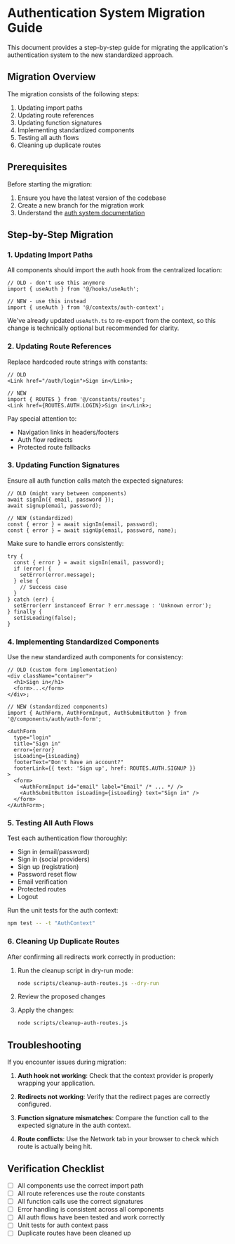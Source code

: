 # Authentication System Migration Guide

This document provides a step-by-step guide for migrating the application's authentication system to the new standardized approach.

## Migration Overview

The migration consists of the following steps:

1. Updating import paths
2. Updating route references
3. Updating function signatures
4. Implementing standardized components
5. Testing all auth flows
6. Cleaning up duplicate routes

## Prerequisites

Before starting the migration:

1. Ensure you have the latest version of the codebase
2. Create a new branch for the migration work
3. Understand the [auth system documentation](./auth-system.md)

## Step-by-Step Migration

### 1. Updating Import Paths

All components should import the auth hook from the centralized location:

```tsx
// OLD - don't use this anymore
import { useAuth } from '@/hooks/useAuth';

// NEW - use this instead
import { useAuth } from '@/contexts/auth-context';
```

We've already updated `useAuth.ts` to re-export from the context, so this change is technically optional but recommended for clarity.

### 2. Updating Route References

Replace hardcoded route strings with constants:

```tsx
// OLD
<Link href="/auth/login">Sign in</Link>;

// NEW
import { ROUTES } from '@/constants/routes';
<Link href={ROUTES.AUTH.LOGIN}>Sign in</Link>;
```

Pay special attention to:

- Navigation links in headers/footers
- Auth flow redirects
- Protected route fallbacks

### 3. Updating Function Signatures

Ensure all auth function calls match the expected signatures:

```tsx
// OLD (might vary between components)
await signIn({ email, password });
await signup(email, password);

// NEW (standardized)
const { error } = await signIn(email, password);
const { error } = await signUp(email, password, name);
```

Make sure to handle errors consistently:

```tsx
try {
  const { error } = await signIn(email, password);
  if (error) {
    setError(error.message);
  } else {
    // Success case
  }
} catch (err) {
  setError(err instanceof Error ? err.message : 'Unknown error');
} finally {
  setIsLoading(false);
}
```

### 4. Implementing Standardized Components

Use the new standardized auth components for consistency:

```tsx
// OLD (custom form implementation)
<div className="container">
  <h1>Sign in</h1>
  <form>...</form>
</div>;

// NEW (standardized components)
import { AuthForm, AuthFormInput, AuthSubmitButton } from '@/components/auth/auth-form';

<AuthForm
  type="login"
  title="Sign in"
  error={error}
  isLoading={isLoading}
  footerText="Don't have an account?"
  footerLink={{ text: 'Sign up', href: ROUTES.AUTH.SIGNUP }}
>
  <form>
    <AuthFormInput id="email" label="Email" /* ... */ />
    <AuthSubmitButton isLoading={isLoading} text="Sign in" />
  </form>
</AuthForm>;
```

### 5. Testing All Auth Flows

Test each authentication flow thoroughly:

- Sign in (email/password)
- Sign in (social providers)
- Sign up (registration)
- Password reset flow
- Email verification
- Protected routes
- Logout

Run the unit tests for the auth context:

```bash
npm test -- -t "AuthContext"
```

### 6. Cleaning Up Duplicate Routes

After confirming all redirects work correctly in production:

1. Run the cleanup script in dry-run mode:

   ```bash
   node scripts/cleanup-auth-routes.js --dry-run
   ```

2. Review the proposed changes

3. Apply the changes:
   ```bash
   node scripts/cleanup-auth-routes.js
   ```

## Troubleshooting

If you encounter issues during migration:

1. **Auth hook not working**: Check that the context provider is properly wrapping your application.

2. **Redirects not working**: Verify that the redirect pages are correctly configured.

3. **Function signature mismatches**: Compare the function call to the expected signature in the auth context.

4. **Route conflicts**: Use the Network tab in your browser to check which route is actually being hit.

## Verification Checklist

- [ ] All components use the correct import path
- [ ] All route references use the route constants
- [ ] All function calls use the correct signatures
- [ ] Error handling is consistent across all components
- [ ] All auth flows have been tested and work correctly
- [ ] Unit tests for auth context pass
- [ ] Duplicate routes have been cleaned up
